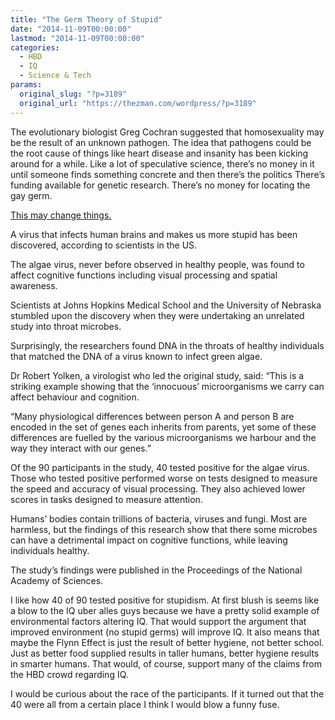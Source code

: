 ```yaml
---
title: "The Germ Theory of Stupid"
date: "2014-11-09T00:00:00"
lastmod: "2014-11-09T00:00:00"
categories:
  - HBD
  - IQ
  - Science & Tech
params:
  original_slug: "?p=3189"
  original_url: "https://thezman.com/wordpress/?p=3189"
---
```


The evolutionary biologist Greg Cochran suggested that homosexuality may
be the result of an unknown pathogen. The idea that pathogens could be
the root cause of things like heart disease and insanity has been
kicking around for a while. Like a lot of speculative science, there’s
no money in it until someone finds something concrete and then there’s
the politics There’s funding available for genetic research. There’s no
money for locating the gay germ.

<a
href="http://www.independent.co.uk/news/science/virus-that-makes-humans-more-stupid-discovered-9849920.html"
rel="noopener" target="_blank">This may change things.</a>

A virus that infects human brains and makes us more stupid has been
discovered, according to scientists in the US.

The algae virus, never before observed in healthy people, was found to
affect cognitive functions including visual processing and spatial
awareness.

Scientists at Johns Hopkins Medical School and the University of
Nebraska stumbled upon the discovery when they were undertaking an
unrelated study into throat microbes.

Surprisingly, the researchers found DNA in the throats of healthy
individuals that matched the DNA of a virus known to infect green algae.

Dr Robert Yolken, a virologist who led the original study, said: “This
is a striking example showing that the ‘innocuous’ microorganisms we
carry can affect behaviour and cognition.

“Many physiological differences between person A and person B are
encoded in the set of genes each inherits from parents, yet some of
these differences are fuelled by the various microorganisms we harbour
and the way they interact with our genes.”

Of the 90 participants in the study, 40 tested positive for the algae
virus. Those who tested positive performed worse on tests designed to
measure the speed and accuracy of visual processing. They also achieved
lower scores in tasks designed to measure attention.

Humans’ bodies contain trillions of bacteria, viruses and fungi. Most
are harmless, but the findings of this research show that there some
microbes can have a detrimental impact on cognitive functions, while
leaving individuals healthy.

The study’s findings were published in the Proceedings of the National
Academy of Sciences.

I like how 40 of 90 tested positive for stupidism. At first blush is
seems like a blow to the IQ uber alles guys because we have a pretty
solid example of environmental factors altering IQ. That would support
the argument that improved environment (no stupid germs) will improve
IQ. It also means that maybe the Flynn Effect is just the result of
better hygiene, not better school. Just as better food supplied results
in taller humans, better hygiene results in smarter humans. That would,
of course, support many of the claims from the HBD crowd regarding IQ.

I would be curious about the race of the participants. If it turned out
that the 40 were all from a certain place I think I would blow a funny
fuse.
